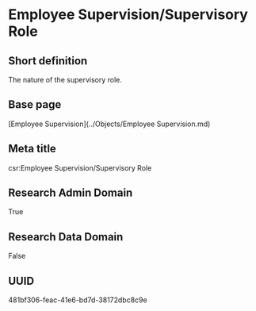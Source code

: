 # Employee Supervision/Supervisory Role
## Short definition
The nature of the supervisory role.
## Base page
[Employee Supervision](../Objects/Employee Supervision.md)
## Meta title
csr:Employee Supervision/Supervisory Role
## Research Admin Domain
True
## Research Data Domain
False
## UUID
481bf306-feac-41e6-bd7d-38172dbc8c9e
